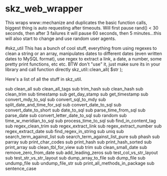 # skz_web_wrapper
This wraps www::mechanize and duplicates the basic function calls, biggest thing is auto requesting after timeouts.  Will first pause rand() < 30 seconds, then after 3 failures it will pause 60 seconds, then 5 minutes...this will also start to change and use random user agents.  

#skz_util
This has a bunch of cool stuff, everything from using regexes to clean a string or an array, manipulates dates to different dates (even written dates to MySQL format), use regex to extract a link, a date, a number, some pretty print functions, etc etc.   BTW don't "use" it, just make sure its in your library and call function directly skz_util::clean_all( $str );

Here's a list of all the stuff in skz_util. 

sub clean_all
sub clean_all_tags
sub trim_hash
sub clean_hash
sub clean_trim
sub timestamp
sub get_day_stamp
sub get_timestamp
sub convert_mdy_to_sql
sub convert_sql_to_mdy
sub split_date_and_time_for_sql
sub convert_date_to_sql
sub convert_date_to_short
sub date_to_sql
sub parse_time_from_sql
sub parse_date
sub convert_letter_date_to_sql
sub random
sub time_w_meridian_to_sql
sub process_time_to_sql
sub find_in_content_tag
sub regex_clean_trim
sub regex_extract_link
sub regex_extract_number
sub regex_extract_date
sub find_regex_in_string
sub uniq
sub search_term_against_list
sub search_term_against_list_pure
sub phash
sub parray
sub print_char_codes
sub print_hash
sub print_hash_sorted
sub print_array
sub clean_tbl_for_view
sub trim
sub clean_small_date
sub remove_zero_from_date
sub add_leading_zeros
sub test_col_vs_str_layout
sub test_str_vs_str_layout
sub dump_array_to_file
sub dump_file
sub undump_file
sub undump_file_str
sub print_all_methods_in_package
sub sentence_case
